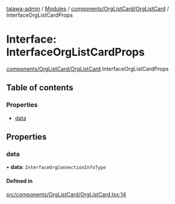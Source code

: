 [talawa-admin](../README.md) / [Modules](../modules.md) / [components/OrgListCard/OrgListCard](../modules/components_OrgListCard_OrgListCard.md) / InterfaceOrgListCardProps

# Interface: InterfaceOrgListCardProps

[components/OrgListCard/OrgListCard](../modules/components_OrgListCard_OrgListCard.md).InterfaceOrgListCardProps

## Table of contents

### Properties

- [data](components_OrgListCard_OrgListCard.InterfaceOrgListCardProps.md#data)

## Properties

### data

• **data**: `InterfaceOrgConnectionInfoType`

#### Defined in

[src/components/OrgListCard/OrgListCard.tsx:14](https://github.com/meetulr/talawa-admin/blob/40ecfbe/src/components/OrgListCard/OrgListCard.tsx#L14)
